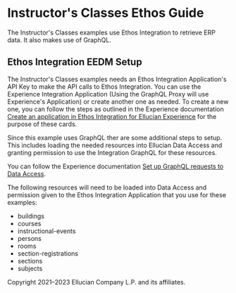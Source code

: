 # Instructor's Classes Ethos Guide

The Instructor's Classes examples use Ethos Integration to retrieve ERP data. It also makes use of GraphQL.

## Ethos Integration EEDM Setup

The Instructor's Classes examples needs an Ethos Integration Application's API Key to make the API calls to Ethos Integration. You can use the Experience Integration Application (Using the GraphQL Proxy will use Experience's Application) or create another one as needed. To create a new one, you can follow the steps as outlined in the Experience documentation [Create an application in Ethos Integration for Ellucian Experience](https://resources.elluciancloud.com/bundle/ellucian_experience_acn_configure/page/t_create_app_ethos_experience.html) for the purpose of these cards.

Since this example uses GraphQL ther are some additional steps to setup. This includes loading the needed resources into Ellucian Data Access and granting permission to use the Integration GraphQL for these resources.

You can follow the Experience documentation [Set up GraphQL requests to Data Access](https://resources.elluciancloud.com/bundle/ellucian_experience_acn_configure/page/c_set_up_graphql.html).

The following resources will need to be loaded into Data Access and permission given to the Ethos Integration Application that you use for these examples:

* buildings
* courses
* instructional-events
* persons
* rooms
* section-registrations
* sections
* subjects

Copyright 2021–2023 Ellucian Company L.P. and its affiliates.
